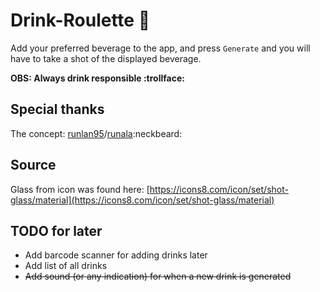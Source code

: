 # Drink-Roulette :beers:
Add your preferred beverage to the app, and press `Generate` and you will have to take a shot of the displayed beverage.

**OBS: Always drink responsible :trollface:**

## Special thanks
The concept: [runlan95](https://github.com/runlan95)/[runala](https://github.com/runala):neckbeard:

## Source
Glass from icon was found here: [https://icons8.com/icon/set/shot-glass/material](https://icons8.com/icon/set/shot-glass/material)

## TODO for later
* Add barcode scanner for adding drinks later
* Add list of all drinks
* ~~Add sound (or any indication) for when a new drink is generated~~
